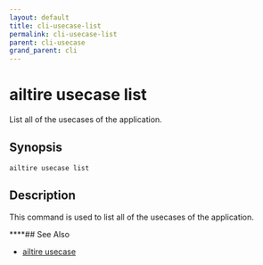 ```yaml
---
layout: default
title: cli-usecase-list
permalink: cli-usecase-list
parent: cli-usecase
grand_parent: cli
---
```


# ailtire usecase list

List all of the usecases of the application.

## Synopsis

```shell
ailtire usecase list
```

## Description

This command is used to list all of the usecases of the application.

****## See Also

* [ailtire usecase](cli-usecase)
